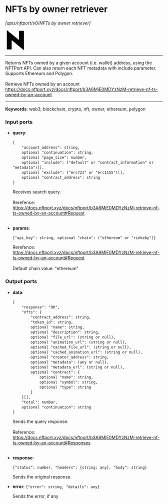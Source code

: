 # NFTs by owner retriever

_[apis/nftport/v0/NFTs by owner retriever]_

![icon](</assets/icons/352b98b2-6df6-4a21-93e1-a31cf5b9311d.png>)

---

Returns NFTs owned by a given account (i.e. wallet) address, using the NFTPort API. Can also return each NFT metadata with include parameter.<br>
Supports Ethereum and Polygon.<br>
<br>
Retrieve NFTs owned by an account<br>
https://docs.nftport.xyz/docs/nftport/b3A6MjE0MDYzNzM-retrieve-nf-ts-owned-by-an-account<br>

---

__Keywords__: web3, blockchain, crypto, nft, owner, ethereum, polygon

### Input ports

* __query__: 
    ```
    {
        "account_address": string,
        optional "continuation": string,
        optional "page_size": number,
        optional "include": ("default" or "contract_information" or "metadata")[],
        optional "exclude": ("erc721" or "erc1155")[],
        optional "contract_address": string
    }
    ```

    Receives search query.<br>
    <br>
    Rerefence:<br>
    https://docs.nftport.xyz/docs/nftport/b3A6MjE0MDYzNzM-retrieve-nf-ts-owned-by-an-account#Request<br>
    <br>


* __params__: 
    ```
    {"api_key": string, optional "chain": ("ethereum" or "rinkeby")}
    ```

    Rerefence:<br>
    https://docs.nftport.xyz/docs/nftport/b3A6MjE0MDYzNzM-retrieve-nf-ts-owned-by-an-account#Request<br>
    <br>
    Default chain value: "ethereum"<br>

### Output ports

* __data__: 
    ```
    {
        "response": "OK",
        "nfts": {
            "contract_address": string,
            "token_id": string,
            optional "name": string,
            optional "description": string,
            optional "file_url": (string or null),
            optional "animation_url": (string or null),
            optional "cached_file_url": (string or null),
            optional "cached_animation_url": (string or null),
            optional "creator_address": string,
            optional "metadata": (any or null),
            optional "metadata_url": (string or null),
            optional "contract": {
                optional "name": string,
                optional "symbol": string,
                optional "type": string
            }
        }[],
        "total": number,
        optional "continuation": string
    }
    ```

    Sends the query response.<br>
    <br>
    Reference:<br>
    https://docs.nftport.xyz/docs/nftport/b3A6MjE0MDYzNzM-retrieve-nf-ts-owned-by-an-account#Responses<br>
    <br>


* __response__: 
    ```
    {"status": number, "headers": {string: any}, "body": string}
    ```

    Sends the original response.<br>


* __error__: ` {"error": string, "details": any} `

    Sends the error, if any<br>

